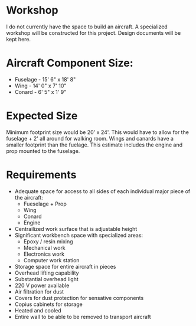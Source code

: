 # Workshop
I do not currently have the space to build an aircraft.  A specialized workshop will be constructed for this project.  Design documents will be kept here.  

# Aircraft Component Size:
* Fuselage - 15' 6" x 18' 8"
* Wing - 14' 0" x 7' 10"
* Conard - 6' 5" x 1' 9"

# Expected Size
Minimum footprint size would be 20' x 24'.  This would have to allow for the fuselage + 2' all around for walking room.  Wings and canards have a smaller footprint than the fuelage.  This estimate includes the engine and prop mounted to the fuselage.

# Requirements
* Adequate space for access to all sides of each individual major piece of the aircraft:
  - Fueselage + Prop
  - Wing
  - Conard
  - Engine
* Centrailized work surface that is adjustable height
* Significant workbench space with specialized areas:
  - Epoxy / resin mixing
  - Mechanical work
  - Electronics work
  - Computer work station
* Storage space for entire aircraft in pieces
* Overhead lifting capability
* Substantial overhead light
* 220 V power available
* Air filtration for dust
* Covers for dust protection for sensative components
* Copius cabinets for storage
* Heated and cooled
* Entire wall to be able to be removed to transport aircraft
